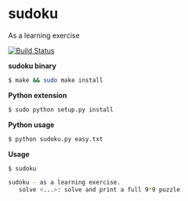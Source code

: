 # sudoku
As a learning exercise

[![Build Status](https://travis-ci.org/lilty/sudoku.svg?branch=master)](https://travis-ci.org/lilty/sudoku)

**sudoku binary**

```bash
$ make && sudo make install
```

**Python extension**

```bash
$ sudo python setup.py install
```

**Python usage**

```bash
$ python sudoku.py easy.txt
```

**Usage**

```bash
$ sudoku

sudoku - as a learning exercise.
   solve <...>: solve and print a full 9*9 puzzle
```